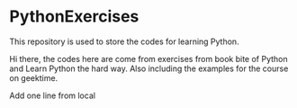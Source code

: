 # PythonExercises
This repository is used to store the codes for learning Python.

Hi there, the codes here are come from exercises from book bite of Python and Learn Python the hard way. Also including the examples for the course on geektime.

Add one line from local